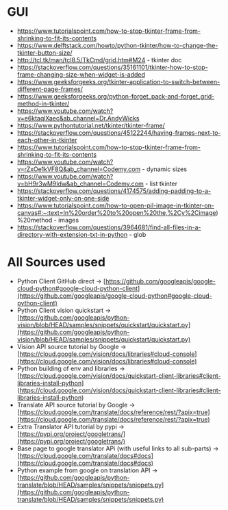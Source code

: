 # GUI
- https://www.tutorialspoint.com/how-to-stop-tkinter-frame-from-shrinking-to-fit-its-contents
- https://www.delftstack.com/howto/python-tkinter/how-to-change-the-tkinter-button-size/
- http://tcl.tk/man/tcl8.5/TkCmd/grid.htm#M24 - tkinter doc
- https://stackoverflow.com/questions/35161101/tkinter-how-to-stop-frame-changing-size-when-widget-is-added
- https://www.geeksforgeeks.org/tkinter-application-to-switch-between-different-page-frames/
- https://www.geeksforgeeks.org/python-forget_pack-and-forget_grid-method-in-tkinter/
- https://www.youtube.com/watch?v=e6ktaqlXaec&ab_channel=Dr.AndyWicks
- https://www.pythontutorial.net/tkinter/tkinter-frame/
- https://stackoverflow.com/questions/45122244/having-frames-next-to-each-other-in-tkinter
- https://www.tutorialspoint.com/how-to-stop-tkinter-frame-from-shrinking-to-fit-its-contents
- https://www.youtube.com/watch?v=rZxOe1kVF8Q&ab_channel=Codemy.com - dynamic sizes
- https://www.youtube.com/watch?v=bH9r3wM9Idw&ab_channel=Codemy.com - list tkinter
- https://stackoverflow.com/questions/4174575/adding-padding-to-a-tkinter-widget-only-on-one-side
- https://www.tutorialspoint.com/how-to-open-pil-image-in-tkinter-on-canvas#:~:text=In%20order%20to%20open%20the,%2Cy%2Cimage)%20method - images
- https://stackoverflow.com/questions/3964681/find-all-files-in-a-directory-with-extension-txt-in-python - glob

# All Sources used
- Python Client GitHub direct -> [https://github.com/googleapis/google-cloud-python#google-cloud-python-client](https://github.com/googleapis/google-cloud-python#google-cloud-python-client)
- Python Client vision quickstart -> [https://github.com/googleapis/python-vision/blob/HEAD/samples/snippets/quickstart/quickstart.py](https://github.com/googleapis/python-vision/blob/HEAD/samples/snippets/quickstart/quickstart.py)
- Vision API source tutorial by Google -> [https://cloud.google.com/vision/docs/libraries#cloud-console](https://cloud.google.com/vision/docs/libraries#cloud-console)
- Python building of env and libraries -> [https://cloud.google.com/vision/docs/quickstart-client-libraries#client-libraries-install-python] (https://cloud.google.com/vision/docs/quickstart-client-libraries#client-libraries-install-python)
- Translate API source tutorial by Google -> [https://cloud.google.com/translate/docs/reference/rest/?apix=true](https://cloud.google.com/translate/docs/reference/rest/?apix=true)
- Extra Translator API tutorial by pypi -> [https://pypi.org/project/googletrans/](https://pypi.org/project/googletrans/)
- Base page to google translator APi (with useful links to all sub-parts) -> [https://cloud.google.com/translate/docs#docs](https://cloud.google.com/translate/docs#docs)
- Python example from google on translation API -> [https://github.com/googleapis/python-translate/blob/HEAD/samples/snippets/snippets.py](https://github.com/googleapis/python-translate/blob/HEAD/samples/snippets/snippets.py)
